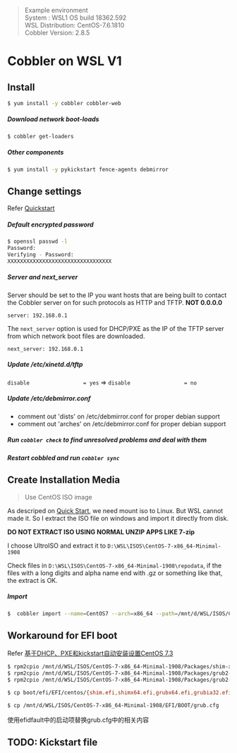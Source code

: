> Example environment  
> System : WSL1 OS build 18362.592  
> WSL Distribution: CentOS-7.6.1810  
> Cobbler Version: 2.8.5

# Cobbler on WSL V1

## Install

```bash
$ yum install -y cobbler cobbler-web
```

##### Download network boot-loads

````bash
$ cobbler get-loaders
````

##### Other components

``` bash
$ yum install -y pykickstart fence-agents debmirror
```



## Change settings

Refer [Quickstart](https://cobbler.readthedocs.io/en/latest/quickstart-guide.html)

##### Default encrypted password

```bash
$ openssl passwd -l
Password: 
Verifying - Password: 
XXXXXXXXXXXXXXXXXXXXXXXXXXXXXXXXX
```

##### Server and next_server

Server should be set to the IP you want hosts that are being built to contact the Cobbler server on for such protocols as HTTP and TFTP. **NOT 0.0.0.0**

`server: 192.168.0.1`

The `next_server` option is used for DHCP/PXE as the IP of the TFTP server from which network boot files are downloaded.

```bash/sei
next_server: 192.168.0.1
```

##### Update /etc/xinetd.d/tftp

`disable                 = yes`    =>    `disable                 = no`

##### Update /etc/debmirror.conf

* comment out 'dists' on /etc/debmirror.conf for proper debian support
* comment out 'arches' on /etc/debmirror.conf for proper debian support

##### Run `cobbler check` to find unresolved problems and deal with them

##### Restart cobbled and run `cobbler sync`



## Create Installation Media

> Use CentOS ISO image

As descriped on [Quick Start](https://cobbler.readthedocs.io/en/latest/quickstart-guide.html#importing-your-first-distribution), we need mount iso to Linux. But WSL cannot made it. So I extract the ISO file on windows and import it directly from disk.

**DO NOT EXTRACT ISO USING NORMAL UNZIP APPS LIKE 7-zip**

I choose UltroISO and extract it to `D:\WSL\ISOS\CentOS-7-x86_64-Minimal-1908`

Check files in `D:\WSL\ISOS\CentOS-7-x86_64-Minimal-1908\repodata`, if the files with a long digits and alpha name end with .gz or something like that, the extract is OK.

##### Import

```bash
$  cobbler import --name=CentOS7 --arch=x86_64 --path=/mnt/d/WSL/ISOS/CentOS-7-x86_64-Minimal-1908
```

## Workaround for EFI boot

Refer [基于DHCP、PXE和kickstart自动安装设置CentOS 7.3](http://hmli.ustc.edu.cn/doc/linux/centos-autoinstall.htm)

```bash
$ rpm2cpio /mnt/d/WSL/ISOS/CentOS-7-x86_64-Minimal-1908/Packages/shim-x64-15-2.el7.centos.x86_64.rpm | cpio -dimv
$ rpm2cpio /mnt/d/WSL/ISOS/CentOS-7-x86_64-Minimal-1908/Packages/grub2-efi-x64-2.02-0.80.el7.centos.x86_64.rpm | cpio -dimv
$ rpm2cpio /mnt/d/WSL/ISOS/CentOS-7-x86_64-Minimal-1908/Packages/grub2-efi-ia32-2.02-0.80.el7.centos.x86_64.rpm | cpio -dimv

$ cp boot/efi/EFI/centos/{shim.efi,shimx64.efi,grubx64.efi,grubia32.efi} /var/lib/tftpboot/grub

$ cp /mnt/d/WSL/ISOS/CentOS-7-x86_64-Minimal-1908/EFI/BOOT/grub.cfg
```

使用efidfault中的启动项替换grub.cfg中的相关内容



##  TODO: Kickstart file

